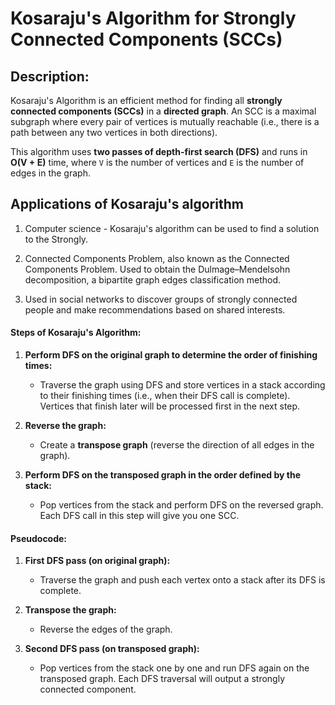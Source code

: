 # Kosaraju's Algorithm for Strongly Connected Components (SCCs)

## Description:
Kosaraju's Algorithm is an efficient method for finding all **strongly connected components (SCCs)** in a **directed graph**. An SCC is a maximal subgraph where every pair of vertices is mutually reachable (i.e., there is a path between any two vertices in both directions).

This algorithm uses **two passes of depth-first search (DFS)** and runs in **O(V + E)** time, where `V` is the number of vertices and `E` is the number of edges in the graph.


## Applications of Kosaraju's algorithm
1. Computer science - Kosaraju's algorithm can be used to find a solution to the Strongly.

2. Connected Components Problem, also known as the Connected Components Problem.
Used to obtain the Dulmage–Mendelsohn decomposition, a bipartite graph edges classification method.

3. Used in social networks to discover groups of strongly connected people and make recommendations based on shared interests.

#### **Steps of Kosaraju's Algorithm:**

1. **Perform DFS on the original graph to determine the order of finishing times:**
   - Traverse the graph using DFS and store vertices in a stack according to their finishing times (i.e., when their DFS call is complete). Vertices that finish later will be processed first in the next step.
   
2. **Reverse the graph:**
   - Create a **transpose graph** (reverse the direction of all edges in the graph).
   
3. **Perform DFS on the transposed graph in the order defined by the stack:**
   - Pop vertices from the stack and perform DFS on the reversed graph. Each DFS call in this step will give you one SCC.

#### **Pseudocode:**

1. **First DFS pass (on original graph):**
   - Traverse the graph and push each vertex onto a stack after its DFS is complete.

2. **Transpose the graph:**
   - Reverse the edges of the graph.

3. **Second DFS pass (on transposed graph):**
   - Pop vertices from the stack one by one and run DFS again on the transposed graph. Each DFS traversal will output a strongly connected component.

